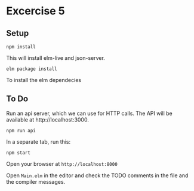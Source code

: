 # Excercise 5

## Setup
```
npm install
```

This will install elm-live and json-server.

```
elm package install
```
To install the elm dependecies
## To Do
Run an api server, which we can use for HTTP calls. The
API will be available at http://localhost:3000.
```
npm run api
```
In a separate tab, run this:
```
npm start
```
Open your browser at `http://localhost:8000`

Open `Main.elm` in the editor and check the TODO comments in the file and the
compiler messages.


